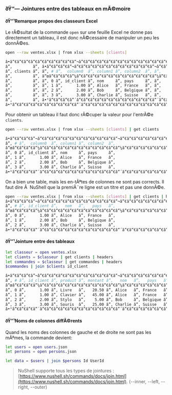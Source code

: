 ﻿### ðŸ”— Jointures entre des tableaux en mÃ©moire

#### ðŸ”¹Remarque propos des classeurs Excel

Le rÃ©sultat de la commande ``open`` sur une feuille Excel ne donne pas directement un tableau, il est donc nÃ©cessaire de manipuler un peu les donnÃ©es.

```sh
open --raw ventes.xlsx | from xlsx --sheets [clients]

â•­â”€â”€â”€â”€â”€â”€â”€â”€â”€â”¬â”€â”€â”€â”€â”€â”€â”€â”€â”€â”€â”€â”€â”€â”€â”€â”€â”€â”€â”€â”€â”€â”€â”€â”€â”€â”€â”€â”€â”€â”€â”€â”€â”€â”€â”€â”€â”€â”€â”€â”€â•®
â”‚         â”‚ â•­â”€â”€â”€â”¬â”€â”€â”€â”€â”€â”€â”€â”€â”€â”€â”€â”¬â”€â”€â”€â”€â”€â”€â”€â”€â”€â”¬â”€â”€â”€â”€â”€â”€â”€â”€â”€â”€â•® â”‚
â”‚ clients â”‚ â”‚ # â”‚  column0  â”‚ column1 â”‚ column2  â”‚ â”‚
â”‚         â”‚ â”œâ”€â”€â”€â”¼â”€â”€â”€â”€â”€â”€â”€â”€â”€â”€â”€â”¼â”€â”€â”€â”€â”€â”€â”€â”€â”€â”¼â”€â”€â”€â”€â”€â”€â”€â”€â”€â”€â”¤ â”‚
â”‚         â”‚ â”‚ 0 â”‚ id_client â”‚ nom     â”‚ pays     â”‚ â”‚
â”‚         â”‚ â”‚ 1 â”‚      1.00 â”‚ Alice   â”‚ France   â”‚ â”‚
â”‚         â”‚ â”‚ 2 â”‚      2.00 â”‚ Bob     â”‚ Belgique â”‚ â”‚
â”‚         â”‚ â”‚ 3 â”‚      3.00 â”‚ Charlie â”‚ Suisse   â”‚ â”‚
â”‚         â”‚ â•°â”€â”€â”€â”´â”€â”€â”€â”€â”€â”€â”€â”€â”€â”€â”€â”´â”€â”€â”€â”€â”€â”€â”€â”€â”€â”´â”€â”€â”€â”€â”€â”€â”€â”€â”€â”€â•¯ â”‚
â•°â”€â”€â”€â”€â”€â”€â”€â”€â”€â”´â”€â”€â”€â”€â”€â”€â”€â”€â”€â”€â”€â”€â”€â”€â”€â”€â”€â”€â”€â”€â”€â”€â”€â”€â”€â”€â”€â”€â”€â”€â”€â”€â”€â”€â”€â”€â”€â”€â”€â”€â•¯
```

Pour obtenir un tableau il faut donc rÃ©cuper la valeur pour l'entrÃ©e ``clients``.

```sh
open --raw ventes.xlsx | from xlsx --sheets [clients] | get clients

â•­â”€â”€â”€â”¬â”€â”€â”€â”€â”€â”€â”€â”€â”€â”€â”€â”¬â”€â”€â”€â”€â”€â”€â”€â”€â”€â”¬â”€â”€â”€â”€â”€â”€â”€â”€â”€â”€â•®
â”‚ # â”‚  column0  â”‚ column1 â”‚ column2  â”‚
â”œâ”€â”€â”€â”¼â”€â”€â”€â”€â”€â”€â”€â”€â”€â”€â”€â”¼â”€â”€â”€â”€â”€â”€â”€â”€â”€â”¼â”€â”€â”€â”€â”€â”€â”€â”€â”€â”€â”¤
â”‚ 0 â”‚ id_client â”‚ nom     â”‚ pays     â”‚
â”‚ 1 â”‚      1.00 â”‚ Alice   â”‚ France   â”‚
â”‚ 2 â”‚      2.00 â”‚ Bob     â”‚ Belgique â”‚
â”‚ 3 â”‚      3.00 â”‚ Charlie â”‚ Suisse   â”‚
â•°â”€â”€â”€â”´â”€â”€â”€â”€â”€â”€â”€â”€â”€â”€â”€â”´â”€â”€â”€â”€â”€â”€â”€â”€â”€â”´â”€â”€â”€â”€â”€â”€â”€â”€â”€â”€â•¯
```

On a bien une table, mais les en-tÃªtes de colonnes ne sont pas corrects. Il faut dire Ã  NuShell que la premiÃ¨re ligne est un titre et pas une donnÃ©e.

```sh
open --raw ventes.xlsx | from xlsx --sheets [clients] | get clients | headers
â•­â”€â”€â”€â”¬â”€â”€â”€â”€â”€â”€â”€â”€â”€â”€â”€â”¬â”€â”€â”€â”€â”€â”€â”€â”€â”€â”¬â”€â”€â”€â”€â”€â”€â”€â”€â”€â”€â•®
â”‚ # â”‚ id_client â”‚   nom   â”‚   pays   â”‚
â”œâ”€â”€â”€â”¼â”€â”€â”€â”€â”€â”€â”€â”€â”€â”€â”€â”¼â”€â”€â”€â”€â”€â”€â”€â”€â”€â”¼â”€â”€â”€â”€â”€â”€â”€â”€â”€â”€â”¤
â”‚ 0 â”‚      1.00 â”‚ Alice   â”‚ France   â”‚
â”‚ 1 â”‚      2.00 â”‚ Bob     â”‚ Belgique â”‚
â”‚ 2 â”‚      3.00 â”‚ Charlie â”‚ Suisse   â”‚
â•°â”€â”€â”€â”´â”€â”€â”€â”€â”€â”€â”€â”€â”€â”€â”€â”´â”€â”€â”€â”€â”€â”€â”€â”€â”€â”´â”€â”€â”€â”€â”€â”€â”€â”€â”€â”€â•¯
```

#### ðŸ”¹Jointure entre des tableaux

```sh
let classeur = open ventes.xlsx
let clients = $classeur | get clients | headers
let commandes = $classeur | get commandes | headers
$commandes | join $clients id_client
```

```sh
â•­â”€â”€â”€â”¬â”€â”€â”€â”€â”€â”€â”€â”€â”€â”€â”€â”¬â”€â”€â”€â”€â”€â”€â”€â”€â”€â”¬â”€â”€â”€â”€â”€â”€â”€â”€â”€â”¬â”€â”€â”€â”€â”€â”€â”€â”€â”€â”¬â”€â”€â”€â”€â”€â”€â”€â”€â”€â”€â•®
â”‚ # â”‚ id_client â”‚ produit â”‚ montant â”‚   nom   â”‚   pays   â”‚
â”œâ”€â”€â”€â”¼â”€â”€â”€â”€â”€â”€â”€â”€â”€â”€â”€â”¼â”€â”€â”€â”€â”€â”€â”€â”€â”€â”¼â”€â”€â”€â”€â”€â”€â”€â”€â”€â”¼â”€â”€â”€â”€â”€â”€â”€â”€â”€â”¼â”€â”€â”€â”€â”€â”€â”€â”€â”€â”€â”¤
â”‚ 0 â”‚      1.00 â”‚ Livre   â”‚   20.50 â”‚ Alice   â”‚ France   â”‚
â”‚ 1 â”‚      1.00 â”‚ Clavier â”‚   45.00 â”‚ Alice   â”‚ France   â”‚
â”‚ 2 â”‚      2.00 â”‚ Stylo   â”‚    5.00 â”‚ Bob     â”‚ Belgique â”‚
â”‚ 3 â”‚      3.00 â”‚ Souris  â”‚   25.00 â”‚ Charlie â”‚ Suisse   â”‚
â•°â”€â”€â”€â”´â”€â”€â”€â”€â”€â”€â”€â”€â”€â”€â”€â”´â”€â”€â”€â”€â”€â”€â”€â”€â”€â”´â”€â”€â”€â”€â”€â”€â”€â”€â”€â”´â”€â”€â”€â”€â”€â”€â”€â”€â”€â”´â”€â”€â”€â”€â”€â”€â”€â”€â”€â”€â•¯
```

#### ðŸ”¹Noms de colonnes diffÃ©rents

Quand les noms des colonnes de gauche et de droite ne sont pas les mÃªmes, la commande devient:

```sh
let users = open users.json
let persons = open persons.json

let data = $users | join $persons Id UserId
```

> NuShell supporte tous les types de jointures : [https://www.nushell.sh/commands/docs/join.html](https://www.nushell.sh/commands/docs/join.html). (--inner, --left, --right, --outer)
